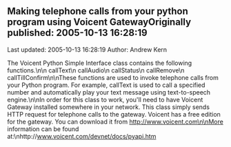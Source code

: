 ## Making telephone calls from your python program using Voicent GatewayOriginally published: 2005-10-13 16:28:19 
Last updated: 2005-10-13 16:28:19 
Author: Andrew Kern 
 
The Voicent Python Simple Interface class contains the following functions.\n\n    callText\n    callAudio\n    callStatus\n    callRemove\n    callTillConfirm\n\nThese functions are used to invoke telephone calls from your Python program. For example, callText is used to call a specified number and automatically play your text message using text-to-speech engine.\n\nIn order for this class to work, you'll need to have Voicent Gateway installed somewhere in your network. This class simply sends HTTP request for telephone calls to the gateway. Voicent has a free edition for the gateway. You can download it from http://www.voicent.com\n\nMore information can be found at:\nhttp://www.voicent.com/devnet/docs/pyapi.htm